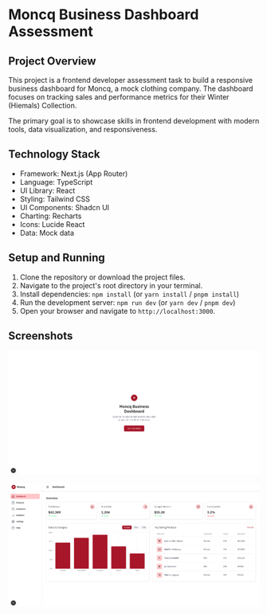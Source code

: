 # Moncq Business Dashboard Assessment

## Project Overview

This project is a frontend developer assessment task to build a responsive business dashboard for Moncq, a mock clothing company. The dashboard focuses on tracking sales and performance metrics for their Winter (Hiemals) Collection.

The primary goal is to showcase skills in frontend development with modern tools, data visualization, and responsiveness.

## Technology Stack

- Framework: Next.js (App Router)
- Language: TypeScript
- UI Library: React
- Styling: Tailwind CSS
- UI Components: Shadcn UI
- Charting: Recharts
- Icons: Lucide React
- Data: Mock data

## Setup and Running

1.  Clone the repository or download the project files.
2.  Navigate to the project's root directory in your terminal.
3.  Install dependencies:
    ``npm install``
    (or ``yarn install`` / ``pnpm install``)
4.  Run the development server:
    ``npm run dev``
    (or ``yarn dev`` / ``pnpm dev``)
5.  Open your browser and navigate to ``http://localhost:3000``.

## Screenshots

![Homepage](image.png)

![Dashboard](image-1.png)